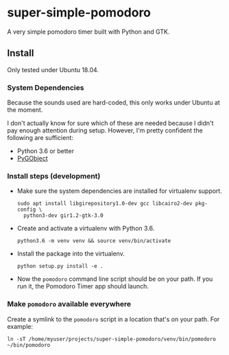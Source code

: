 super-simple-pomodoro
=====================

A very simple pomodoro timer built with Python and GTK.

Install
-------

Only tested under Ubuntu 18.04.

### System Dependencies

Because the sounds used are hard-coded, this only works under Ubuntu at the
moment.

I don't actually know for sure which of these are needed because I didn't pay
enough attention during setup. However, I'm pretty confident the following are
sufficient:

* Python 3.6 or better
* [PyGObject](https://pygobject.readthedocs.io/en/latest/getting_started.html#ubuntu-getting-started)

### Install steps (development)

* Make sure the system dependencies are installed for virtualenv support.

  ```
  sudo apt install libgirepository1.0-dev gcc libcairo2-dev pkg-config \
    python3-dev gir1.2-gtk-3.0
  ```

* Create and activate a virtualenv with Python 3.6.

  ```
  python3.6 -m venv venv && source venv/bin/activate
  ```

* Install the package into the virtualenv.

  ```
  python setup.py install -e .
  ```

* Now the `pomodoro` command line script should be on your path. If you run it, 
  the Pomodoro Timer app should launch.

### Make `pomodoro` available everywhere

Create a symlink to the `pomodoro` script in a location that's on your path.
For example:

```
ln -sT /home/myuser/projects/super-simple-pomodoro/venv/bin/pomodoro ~/bin/pomodoro
```